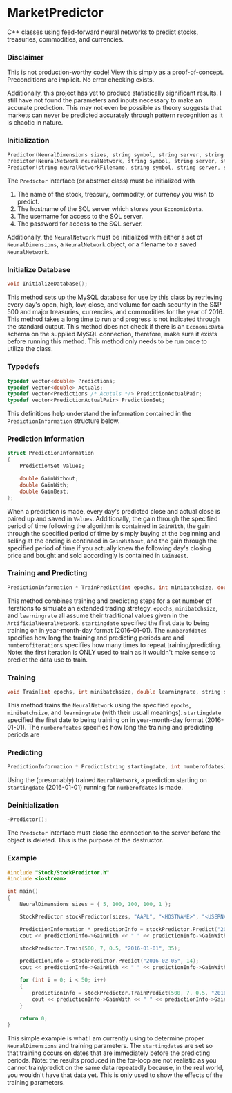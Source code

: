 # MarketPredictor
C++ classes using feed-forward neural networks to predict stocks, treasuries, commodities, and currencies.

### Disclaimer
This is not production-worthy code! View this simply as a proof-of-concept. Preconditions are implicit. No error checking exists.

Additionally, this project has yet to produce statistically significant results. I still have not found the parameters and inputs necessary to make an accurate prediction. This may not even be possible as theory suggests that markets can never be predicted accurately through pattern recognition as it is chaotic in nature.

### Initialization
```C++
Predictor(NeuralDimensions sizes, string symbol, string server, string user, string password, bool initializeDatabase = false);
Predictor(NeuralNetwork neuralNetwork, string symbol, string server, string user, string password, bool initializeDatabase = false);
Predictor(string neuralNetworkFilename, string symbol, string server, string user, string password, bool initializeDatabase = false);
```
The `Predictor` interface (or abstract class) must be initialized with 

 1. The name of the stock, treasury, commodity, or currency you wish to predict.
 2. The hostname of the SQL server which stores your `EconomicData`.
 3. The username for access to the SQL server.
 4. The password for access to the SQL server.

Additionally, the `NeuralNetwork` must be initialized with either a set of `NeuralDimensions`, a `NeuralNetwork` object, or a filename to a saved `NeuralNetwork`.

### Initialize Database
```C++
void InitializeDatabase();
```
This method sets up the MySQL database for use by this class by retrieving every day's open, high, low, close, and volume for each security in the S&P 500 and major treasuries, currencies, and commodities for the year of 2016. This method takes a long time to run and progress is not indicated through the standard output. This method does not check if there is an `EconomicData` schema on the supplied MySQL connection, therefore, make sure it exists before running this method. This method only needs to be run once to utilize the class.

### Typedefs
```C++
typedef vector<double> Predictions;
typedef vector<double> Actuals;
typedef vector<Predictions /* Acutals */> PredictionActualPair;
typedef vector<PredictionActualPair> PredictionSet;
```
This definitions help understand the information contained in the `PredictionInformation` structure below.

### Prediction Information
```C++
struct PredictionInformation
{
	PredictionSet Values;

	double GainWithout;
	double GainWith;
	double GainBest;
};
```
When a prediction is made, every day's predicted close and actual close is paired up and saved in `Values`. Additionally, the gain through the specified period of time following the algorithm is contained in `GainWith`, the gain through the specified period of time by simply buying at the beginning and selling at the ending is continaed in `GainWithout`, and the gain through the specified period of time if you actually knew the following day's closing price and bought and sold accordingly is contained in `GainBest`.

### Training and Predicting
```C++
PredictionInformation * TrainPredict(int epochs, int minibatchsize, double learningrate, string startingdate, int numberofdates, int numberofiterations);
```
This method combines training and predicting steps for a set number of iterations to simulate an extended trading strategy. `epochs`, `minibatchsize`, and `learningrate` all assume their traditional values given in the `ArtificialNeuralNetwork`. `startingdate` specified the first date to being training on in year-month-day format (2016-01-01). The `numberofdates` specifies how long the training and predicting periods are and `numberofiterations` specifies how many times to repeat training/predicting. Note: the first iteration is ONLY used to train as it wouldn't make sense to predict the data use to train.

### Training
```C++
void Train(int epochs, int minibatchsize, double learningrate, string startingdate, int numberofdates);
```
This method trains the `NeuralNetwork` using the specified `epochs`, `minibatchsize`, and `learningrate` (with their usuall meanings). `startingdate` specified the first date to being training on in year-month-day format (2016-01-01). The `numberofdates` specifies how long the training and predicting periods are 

### Predicting
```C++
PredictionInformation * Predict(string startingdate, int numberofdates);
```
Using the (presumably) trained `NeuralNetwork`, a prediction starting on `startingdate` (2016-01-01) running for `numberofdates` is made.

### Deinitialization
```C++
~Predictor();
```
The `Predictor` interface must close the connection to the server before the object is deleted. This is the purpose of the destructor.

### Example
```C++
#include "Stock/StockPredictor.h"
#include <iostream>

int main()
{
	NeuralDimensions sizes = { 5, 100, 100, 100, 1 };

	StockPredictor stockPredictor(sizes, "AAPL", "<HOSTNAME>", "<USERNAME>", "<PASSWORD>");

	PredictionInformation * predictionInfo = stockPredictor.Predict("2016-02-05", 14);
	cout << predictionInfo->GainWith << " " << predictionInfo->GainWithout << " " << predictionInfo->GainBest << endl;

	stockPredictor.Train(500, 7, 0.5, "2016-01-01", 35);
	
	predictionInfo = stockPredictor.Predict("2016-02-05", 14);
	cout << predictionInfo->GainWith << " " << predictionInfo->GainWithout << " " << predictionInfo->GainBest << endl;

	for (int i = 0; i < 50; i++)
	{
		predictionInfo = stockPredictor.TrainPredict(500, 7, 0.5, "2016-01-29", 7, 2);
		cout << predictionInfo->GainWith << " " << predictionInfo->GainWithout << " " << predictionInfo->GainBest << endl;
	}
	
	return 0;
}
```
This simple example is what I am currently using to determine proper `NeuralDimensions` and training parameters. The `startingdate`s are set so that training occurs on dates that are immediately before the predicting periods. Note: the results produced in the for-loop are not realistic as you cannot train/predict on the same data repeatedly because, in the real world, you wouldn't have that data yet. This is only used to show the effects of the training parameters.
